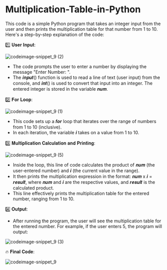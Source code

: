 # Multiplication-Table-in-Python
This code is a simple Python program that takes an integer input from the user and then prints the multiplication table for that number from 1 to 10. Here's a step-by-step explanation of the code:

1️⃣ 𝐔𝐬𝐞𝐫 𝐈𝐧𝐩𝐮𝐭:

![codeimage-snippet_9 (2)](https://github.com/kaniz-codes/Multiplication-Table-in-Python/assets/138873297/b58b5797-3166-427d-bbdf-b22d8724bfdd)

- The code prompts the user to enter a number by displaying the message "Enter Number: ".
- The 𝒊𝒏𝒑𝒖𝒕() function is used to read a line of text (user input) from the console, and 𝒊𝒏𝒕() is used to convert that input into an integer. The entered integer is stored in the variable 𝒏𝒖𝒎.

2️⃣ 𝐅𝐨𝐫 𝐋𝐨𝐨𝐩:

![codeimage-snippet_9 (1)](https://github.com/kaniz-codes/Multiplication-Table-in-Python/assets/138873297/8078dbab-7581-430e-a66f-ba0ac6dcccd6)

- This code sets up a 𝒇𝒐𝒓 loop that iterates over the range of numbers from 1 to 10 (inclusive).
- In each iteration, the variable 𝒊 takes on a value from 1 to 10.

 3️⃣ 𝐌𝐮𝐥𝐭𝐢𝐩𝐥𝐢𝐜𝐚𝐭𝐢𝐨𝐧 𝐂𝐚𝐥𝐜𝐮𝐥𝐚𝐭𝐢𝐨𝐧 𝐚𝐧𝐝 𝐏𝐫𝐢𝐧𝐭𝐢𝐧𝐠:

 ![codeimage-snippet_9 (5)](https://github.com/kaniz-codes/Multiplication-Table-in-Python/assets/138873297/c2c23830-f002-4b33-af5a-f013a7712ad4)

- Inside the loop, this line of code calculates the product of 𝒏𝒖𝒎 (the user-entered number) and 𝒊 (the current value in the range).
- It then prints the multiplication expression in the format: 𝒏𝒖𝒎 x 𝒊 = 𝒓𝒆𝒔𝒖𝒍𝒕, where 𝒏𝒖𝒎 and 𝒊 are the respective values, and 𝒓𝒆𝒔𝒖𝒍𝒕 is the calculated product.
- This line effectively prints the multiplication table for the entered number, ranging from 1 to 10.

4️⃣ 𝐎𝐮𝐭𝐩𝐮𝐭:

- After running the program, the user will see the multiplication table for the entered number. For example, if the user enters 5, the program will output:

![codeimage-snippet_9 (3)](https://github.com/kaniz-codes/Multiplication-Table-in-Python/assets/138873297/0c458565-e129-4124-ac39-32449741a3d0)




🔥 𝐅𝐢𝐧𝐚𝐥 𝐂𝐨𝐝𝐞:

![codeimage-snippet_9](https://github.com/kaniz-codes/Multiplication-Table-in-Python/assets/138873297/746c9f3b-37fb-4e25-9c10-7784acca5af7)
